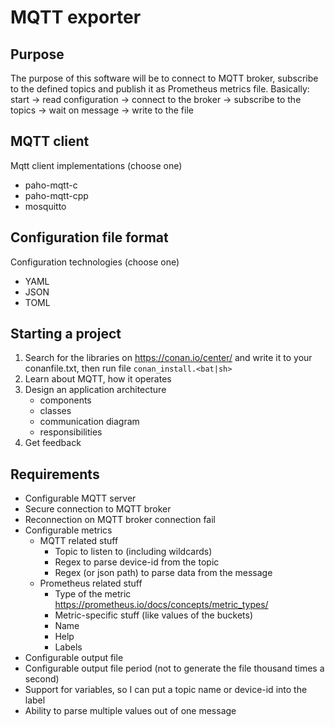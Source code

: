 # MQTT exporter

## Purpose
The purpose of this software will be to connect to MQTT broker, subscribe to the defined topics and publish it as Prometheus metrics file. Basically: start -> read configuration -> connect to the broker -> subscribe to the topics -> wait on message -> write to the file

## MQTT client
Mqtt client implementations (choose one)
- paho-mqtt-c
- paho-mqtt-cpp
- mosquitto

## Configuration file format
Configuration technologies (choose one)
- YAML
- JSON
- TOML

## Starting a project

1. Search for the libraries on https://conan.io/center/ and write it to your conanfile.txt, then run file `conan_install.<bat|sh>`
1. Learn about MQTT, how it operates
1. Design an application architecture
    - components
	- classes
	- communication diagram
	- responsibilities
1. Get feedback

## Requirements
- Configurable MQTT server
- Secure connection to MQTT broker
- Reconnection on MQTT broker connection fail
- Configurable metrics
	- MQTT related stuff
		- Topic to listen to (including wildcards)
		- Regex to parse device-id from the topic
		- Regex (or json path) to parse data from the message
	- Prometheus related stuff
		- Type of the metric https://prometheus.io/docs/concepts/metric_types/
		- Metric-specific stuff (like values of the buckets)
		- Name
		- Help
		- Labels
- Configurable output file
- Configurable output file period (not to generate the file thousand times a second)
- Support for variables, so I can put a topic name or device-id into the label
- Ability to parse multiple values out of one message

